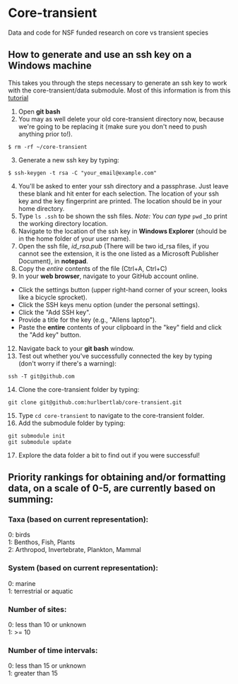 # Core-transient
Data and code for NSF funded research on core vs transient species

## How to generate and use an ssh key on a Windows machine
This takes you through the steps necessary to generate an ssh key to work with the core-transient/data submodule. Most of this information is from this [tutorial](https://help.github.com/articles/generating-ssh-keys)

1. Open **git bash** 
2. You may as well delete your old core-transient directory now, because we're going to be replacing it (make sure you don't need to push anything prior to!).

 ```
 $ rm -rf ~/core-transient
 ```

3. Generate a new ssh key by typing:

 ```
 $ ssh-keygen -t rsa -C "your_email@example.com"
 ```

4. You'll be asked to enter your ssh directory and a passphrase. Just leave these blank and hit enter for each selection. The location of your ssh key and the key fingerprint are printed. The location should be in your home directory.
5. Type `ls .ssh` to be shown the ssh files. _Note: You can type_ `pwd` _to print the working directory location.
6. Navigate to the location of the ssh key in **Windows Explorer** (should be in the home folder of your user name).
7. Open the ssh file, *id_rsa.pub* (There will be two id_rsa files, if you cannot see the extension, it is the one listed as a Microsoft Publisher Document), in **notepad**.
8. Copy the *entire* contents of the file (Ctrl+A, Ctrl+C)
9. In your **web browser**, navigate to your GitHub account online.
  * Click the settings button (upper right-hand corner of your screen, looks like a bicycle sprocket).
  * Click the SSH keys menu option (under the personal settings).
  * Click the "Add SSH key".
  * Provide a title for the key (e.g., "Allens laptop").
  * Paste the **entire** contents of your clipboard in the "key" field and click the "Add key" button.
12. Navigate back to your **git bash** window. 
13. Test out whether you've successfully connected the key by typing (don't worry if there's a warning):

 ```ssh -T git@github.com```

14. Clone the core-transient folder by typing:
 
 ```git clone git@github.com:hurlbertlab/core-transient.git```

15. Type `cd core-transient` to navigate to the core-transient folder.
16. Add the submodule folder by typing:

 ```
 git submodule init
 git submodule update
 ```

17. Explore the data folder a bit to find out if you were successful! 


## Priority rankings for obtaining and/or formatting data, on a scale of 0-5, are currently based on summing:

### Taxa (based on current representation): 
  0: birds  
  1: Benthos, Fish, Plants  
  2: Arthropod, Invertebrate, Plankton, Mammal  
  
### System (based on current representation):
  0: marine  
  1: terrestrial or aquatic  

### Number of sites:
  0: less than 10 or unknown  
  1: >= 10  

### Number of time intervals:
  0: less than 15 or unknown  
  1: greater than 15  
